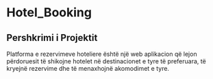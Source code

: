 # Hotel_Booking

## Pershkrimi i Projektit

Platforma e rezervimeve hoteliere është një web aplikacion që lejon përdoruesit të shikojne hotelet në destinacionet e tyre të preferuara, të kryejnë rezervime dhe të menaxhojnë akomodimet e tyre. 




